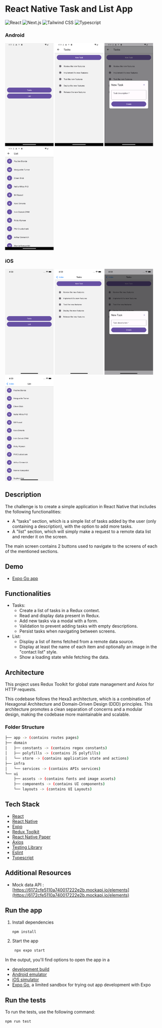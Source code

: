 # React Native Task and List App

![React](https://img.shields.io/badge/React%20Native-v0.74-deepskyblue?logo=react)
![Next.js](https://img.shields.io/badge/Expo-v51-white?logo=expo)
![Tailwind CSS](https://img.shields.io/badge/React%20Native%20Paper-v5-8A2BE2?logo=react)
![Typescript](https://img.shields.io/badge/Typescript-v5-blue?logo=typescript)

### Android

<div style="text-align:left;">
   <img src="./ui/assets/images/preview/android-home.png" alt="Preview" width="160" />
   <img src="./ui/assets/images/preview/android-tasks.png" alt="Preview" width="160" />
   <img src="./ui/assets/images/preview/android-new-task.png" alt="Preview" width="160" />
   <img src="./ui/assets/images/preview/android-list.png" alt="Preview" width="160" />
</div>

### iOS

<div style="text-align:left;">
   <img src="./ui/assets/images/preview/ios-home.png" alt="Preview" width="160" />
   <img src="./ui/assets/images/preview/ios-tasks.png" alt="Preview" width="160" />
   <img src="./ui/assets/images/preview/ios-new-task.png" alt="Preview" width="160" />
   <img src="./ui/assets/images/preview/ios-list.png" alt="Preview" width="160" />
</div>

## Description

The challenge is to create a simple application in React Native that includes the following functionalities:

- A "tasks" section, which is a simple list of tasks added by the user (only containing a description), with the option to add more tasks.
- A "list" section, which will simply make a request to a remote data list and render it on the screen.

The main screen contains 2 buttons used to navigate to the screens of each of the mentioned sections.

## Demo

- [Expo Go app](https://expo.dev/preview/update?message=React%20Native%20tasks%20list&updateRuntimeVersion=1.0.0&createdAt=2024-06-08T13%3A27%3A51.692Z&slug=exp&projectId=4dc89e16-518b-43a9-ac14-5ac45c2603b6&group=a8d8349a-a662-45fb-a8f6-2f02142e8335)

## Functionalities

- Tasks:
  - Create a list of tasks in a Redux context.
  - Read and display data present in Redux.
  - Add new tasks via a modal with a form.
  - Validation to prevent adding tasks with empty descriptions.
  - Persist tasks when navigating between screens.
- List:
  - Display a list of items fetched from a remote data source.
  - Display at least the name of each item and optionally an image in the "contact list" style.
  - Show a loading state while fetching the data.

## Architecture

This project uses Redux Toolkit for global state management and Axios for HTTP requests.

This codebase follows the Hexa3 architecture, which is a combination of Hexagonal Architecture and Domain-Driven Design (DDD) principles. This architecture promotes a clean separation of concerns and a modular design, making the codebase more maintainable and scalable.

### Folder Structure

```bash
├── app -> (contains routes pages)
├── domain
│   ├── constants -> (contains regex constants)
│   ├── polyfills -> (contains JS polyfills)
│   └── store -> (contains application state and actions)
├── infra
│   └── services -> (contains APIs services)
└── ui
    ├── assets -> (contains fonts and image assets)
    ├── components -> (contains UI components)
    └── layouts -> (contains UI Layouts)
```

## Tech Stack

- [React](https://reactjs.dev/)
- [React Native](https://reactnative.dev/)
- [Expo](https://expo.dev/)
- [Redux Toolkit](https://redux-toolkit.js.org/)
- [React Native Paper](https://callstack.github.io/react-native-paper/)
- [Axios](https://axios-http.com/)
- [Testing Library](https://testing-library.com/)
- [Eslint](https://eslint.org/)
- [Typescript](https://www.typescriptlang.org/)

## Additional Resources

- Mock data API : [https://6172cfe5110a740017222e2b.mockapi.io/elements](https://6172cfe5110a740017222e2b.mockapi.io/elements)

## Run the app

1. Install dependencies

   ```bash
   npm install
   ```

2. Start the app

   ```bash
    npx expo start
   ```

In the output, you'll find options to open the app in a

- [development build](https://docs.expo.dev/develop/development-builds/introduction/)
- [Android emulator](https://docs.expo.dev/workflow/android-studio-emulator/)
- [iOS simulator](https://docs.expo.dev/workflow/ios-simulator/)
- [Expo Go](https://expo.dev/go), a limited sandbox for trying out app development with Expo

## Run the tests

To run the tests, use the following command:

```bash
npm run test
```